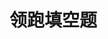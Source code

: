 # 领跑填空题

<figure><img src="https://cdn.staticaly.com/gh/clearng/klyme-api-img@main/XHEYURQ7%60T%7DXYUBW6IQ~YFE.1xy1b8yoi31c.webp" alt=""><figcaption></figcaption></figure>

<figure><img src="https://cdn.staticaly.com/gh/clearng/klyme-api-img@main/63F18VL11S0PUJUSFSZ4R6M.5k35fbb86o40.webp" alt=""><figcaption></figcaption></figure>

<figure><img src="../.gitbook/assets/K)I1R%&#x60;NX~PV$8A7KPENI0Y.jpg" alt=""><figcaption></figcaption></figure>

<figure><img src="../.gitbook/assets/L85IXLGJHZC{C(RE5V7Y[SJ.jpg" alt=""><figcaption></figcaption></figure>

<figure><img src="https://cdn.staticaly.com/gh/clearng/klyme-api-img@main/YWBBXF2]03T_19]ZFCRGN%60B.1nfqk4mfm0kg.webp" alt=""><figcaption></figcaption></figure>

<figure><img src="../.gitbook/assets/JQ_884D&#x60;ST6CF1KKMGT_FB1 (1).jpg" alt=""><figcaption></figcaption></figure>

<figure><img src="../.gitbook/assets/@2X~~)Z2~@D0RS(A$@Y)8E8.jpg" alt=""><figcaption></figcaption></figure>

<figure><img src="../.gitbook/assets/JQ_884D&#x60;ST6CF1KKMGT_FB1.jpg" alt=""><figcaption></figcaption></figure>

<figure><img src="../.gitbook/assets/$KIR{$8R]_S3CMW69D1~R$7.jpg" alt=""><figcaption></figcaption></figure>

<figure><img src="../.gitbook/assets/MSRVOGF%O8&#x60;][~HE}B]7QLR.jpg" alt=""><figcaption></figcaption></figure>

<figure><img src="../.gitbook/assets/PD)RWY[ZJNW}J8M&#x60;V)Z{4MR.jpg" alt=""><figcaption></figcaption></figure>

<figure><img src="../.gitbook/assets/UC7{022)JL4NXB$2%FBNNS0.jpg" alt=""><figcaption></figcaption></figure>

<figure><img src="../.gitbook/assets/WT)RJ]IOW0Y()5[2PA7H35S.jpg" alt=""><figcaption></figcaption></figure>

<figure><img src="../.gitbook/assets/@4Q}8)7~XERK@9J14JI4LUQ.jpg" alt=""><figcaption></figcaption></figure>

<figure><img src="https://cdn.staticaly.com/gh/clearng/klyme-api-img@main/Q5GP2%7B7DXTSY0~4XU[[0AQK.6hasrn7atss0.webp" alt=""><figcaption></figcaption></figure>

<figure><img src="../.gitbook/assets/4FN%JWSM2GU2$Z_LIT][FCI.jpg" alt=""><figcaption></figcaption></figure>

<figure><img src="../.gitbook/assets/00UKR0DY1%V&#x60;ZH%3GLEK]5T.jpg" alt=""><figcaption></figcaption></figure>

<figure><img src="https://cdn.staticaly.com/gh/clearng/klyme-api-img@main/D9_)L~]OCE_8U$ZY%60F8_WPD.1rjmpdd715sw.webp" alt=""><figcaption></figcaption></figure>

<figure><img src="../.gitbook/assets/KS%I]J9OZ%HULA]ZGY{18G8.jpg" alt=""><figcaption></figcaption></figure>

<figure><img src="../.gitbook/assets/FQ5XYBQ%6I8[4@XYU%W@X)V.jpg" alt=""><figcaption></figcaption></figure>

<figure><img src="https://cdn.staticaly.com/gh/clearng/klyme-api-img@main/67GO8DH[%7BY58)QAL%7BK078T2.1omki71abfvk.webp" alt=""><figcaption></figcaption></figure>

<figure><img src="../.gitbook/assets/C2CD76R)[GBV7AGI7_PTU$H.jpg" alt=""><figcaption></figcaption></figure>

<figure><img src="../.gitbook/assets/8YO8YO[PIV4CX4N]UD$G&#x60;BX.jpg" alt=""><figcaption></figcaption></figure>

<figure><img src="../.gitbook/assets/(P6OUG]@8MXP@J4F{%YO75P.jpg" alt=""><figcaption></figcaption></figure>

<figure><img src="../.gitbook/assets/SVTUPZCWJ$]]%[}SIT71F$H.jpg" alt=""><figcaption></figcaption></figure>

<figure><img src="https://cdn.staticaly.com/gh/clearng/klyme-api-img@main/GPVA[$6~@HC@_P(GFO8VNRI.4jvdzx21szo0.webp" alt=""><figcaption></figcaption></figure>

<figure><img src="https://cdn.staticaly.com/gh/clearng/klyme-api-img@main/5@%7D%7B]2E%7B89RY3BQC]PI~S_C.6tauxgwz7tk0.webp" alt=""><figcaption></figcaption></figure>

<figure><img src="https://cdn.staticaly.com/gh/clearng/klyme-api-img@main/3Q~%60B0KGT)W6B)N9J9KML~D.1dsnh66gbhfk.webp" alt=""><figcaption></figcaption></figure>

<figure><img src="../.gitbook/assets/YUO5Y7O%F]LB){5%~EB7J4F.jpg" alt=""><figcaption></figcaption></figure>
